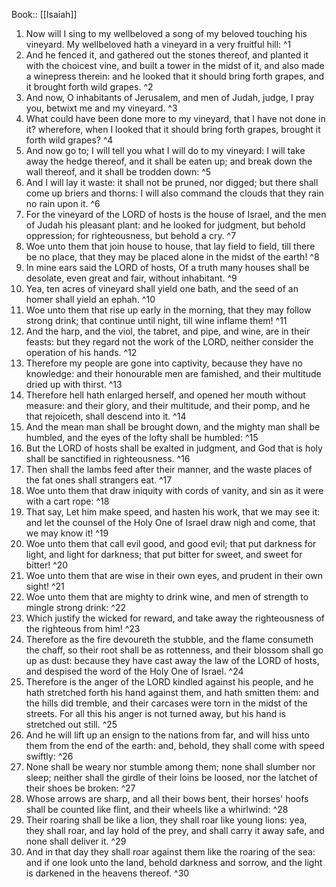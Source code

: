 Book:: [[Isaiah]]
 1. Now will I sing to my wellbeloved a song of my beloved touching his vineyard. My wellbeloved hath a vineyard in a very fruitful hill: ^1
 2. And he fenced it, and gathered out the stones thereof, and planted it with the choicest vine, and built a tower in the midst of it, and also made a winepress therein: and he looked that it should bring forth grapes, and it brought forth wild grapes. ^2
 3. And now, O inhabitants of Jerusalem, and men of Judah, judge, I pray you, betwixt me and my vineyard. ^3
 4. What could have been done more to my vineyard, that I have not done in it? wherefore, when I looked that it should bring forth grapes, brought it forth wild grapes? ^4
 5. And now go to; I will tell you what I will do to my vineyard: I will take away the hedge thereof, and it shall be eaten up; and break down the wall thereof, and it shall be trodden down: ^5
 6. And I will lay it waste: it shall not be pruned, nor digged; but there shall come up briers and thorns: I will also command the clouds that they rain no rain upon it. ^6
 7. For the vineyard of the LORD of hosts is the house of Israel, and the men of Judah his pleasant plant: and he looked for judgment, but behold oppression; for righteousness, but behold a cry. ^7
 8. Woe unto them that join house to house, that lay field to field, till there be no place, that they may be placed alone in the midst of the earth! ^8
 9. In mine ears said the LORD of hosts, Of a truth many houses shall be desolate, even great and fair, without inhabitant. ^9
 10. Yea, ten acres of vineyard shall yield one bath, and the seed of an homer shall yield an ephah. ^10
 11. Woe unto them that rise up early in the morning, that they may follow strong drink; that continue until night, till wine inflame them! ^11
 12. And the harp, and the viol, the tabret, and pipe, and wine, are in their feasts: but they regard not the work of the LORD, neither consider the operation of his hands. ^12
 13. Therefore my people are gone into captivity, because they have no knowledge: and their honourable men are famished, and their multitude dried up with thirst. ^13
 14. Therefore hell hath enlarged herself, and opened her mouth without measure: and their glory, and their multitude, and their pomp, and he that rejoiceth, shall descend into it. ^14
 15. And the mean man shall be brought down, and the mighty man shall be humbled, and the eyes of the lofty shall be humbled: ^15
 16. But the LORD of hosts shall be exalted in judgment, and God that is holy shall be sanctified in righteousness. ^16
 17. Then shall the lambs feed after their manner, and the waste places of the fat ones shall strangers eat. ^17
 18. Woe unto them that draw iniquity with cords of vanity, and sin as it were with a cart rope: ^18
 19. That say, Let him make speed, and hasten his work, that we may see it: and let the counsel of the Holy One of Israel draw nigh and come, that we may know it! ^19
 20. Woe unto them that call evil good, and good evil; that put darkness for light, and light for darkness; that put bitter for sweet, and sweet for bitter! ^20
 21. Woe unto them that are wise in their own eyes, and prudent in their own sight! ^21
 22. Woe unto them that are mighty to drink wine, and men of strength to mingle strong drink: ^22
 23. Which justify the wicked for reward, and take away the righteousness of the righteous from him! ^23
 24. Therefore as the fire devoureth the stubble, and the flame consumeth the chaff, so their root shall be as rottenness, and their blossom shall go up as dust: because they have cast away the law of the LORD of hosts, and despised the word of the Holy One of Israel. ^24
 25. Therefore is the anger of the LORD kindled against his people, and he hath stretched forth his hand against them, and hath smitten them: and the hills did tremble, and their carcases were torn in the midst of the streets. For all this his anger is not turned away, but his hand is stretched out still. ^25
 26. And he will lift up an ensign to the nations from far, and will hiss unto them from the end of the earth: and, behold, they shall come with speed swiftly: ^26
 27. None shall be weary nor stumble among them; none shall slumber nor sleep; neither shall the girdle of their loins be loosed, nor the latchet of their shoes be broken: ^27
 28. Whose arrows are sharp, and all their bows bent, their horses' hoofs shall be counted like flint, and their wheels like a whirlwind: ^28
 29. Their roaring shall be like a lion, they shall roar like young lions: yea, they shall roar, and lay hold of the prey, and shall carry it away safe, and none shall deliver it. ^29
 30. And in that day they shall roar against them like the roaring of the sea: and if one look unto the land, behold darkness and sorrow, and the light is darkened in the heavens thereof. ^30
